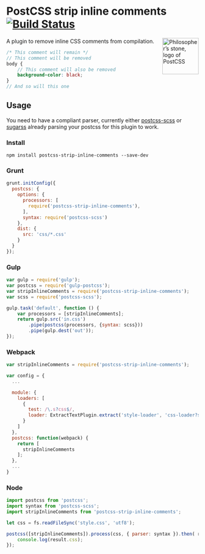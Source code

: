 # PostCSS strip inline comments [![Build Status](https://travis-ci.org/mummybot/postcss-strip-inline-comments.svg?branch=master)](https://travis-ci.org/mummybot/postcss-strip-inline-comments)

<img align="right" width="95" height="95"
     title="Philosopher’s stone, logo of PostCSS"
     src="http://postcss.github.io/postcss/logo.svg">

A plugin to remove inline CSS comments from compilation.

```scss
/* This comment will remain */
// This comment will be removed
body {
    // This comment will also be removed
    background-color: black;
}
// And so will this one
```

## Usage

You need to have a compliant parser, currently either [postcss-scss](https://github.com/postcss/postcss-scss) or [sugarss](https://github.com/postcss/sugarss) already parsing your postcss for this plugin to work.

### Install

```npm install postcss-strip-inline-comments --save-dev```

### Grunt

```javascript
grunt.initConfig({
  postcss: {
    options: {
      processors: [
        require('postcss-strip-inline-comments'),
      ],
      syntax: require('postcss-scss')
    },
    dist: {
      src: 'css/*.css'
    }
  }
});
```

### Gulp

```javascript
var gulp = require('gulp');
var postcss = require('gulp-postcss');
var stripInlineComments = require('postcss-strip-inline-comments');
var scss = require('postcss-scss');

gulp.task('default', function () {
    var processors = [stripInlineComments];
    return gulp.src('in.css')
        .pipe(postcss(processors, {syntax: scss}))
        .pipe(gulp.dest('out'));
});
```

### Webpack

```javascript
var stripInlineComments = require('postcss-strip-inline-comments');

var config = {
  ...

  module: {
    loaders: [
      { 
        test: /\.s?css$/,
        loader: ExtractTextPlugin.extract('style-loader', 'css-loader?sourceMap&importLoaders=1!postcss-loader?parser=postcss-scss')
      }
    ]
  },
  postcss: function(webpack) {
    return [
      stripInlineComments
    ];
  },
  ...
}
```

### Node

```javascript
import postcss from 'postcss';
import syntax from 'postcss-scss';
import stripInlineComments from 'postcss-strip-inline-comments';

let css = fs.readFileSync('style.css', 'utf8');

postcss([stripInlineComments]).process(css, { parser: syntax }).then( result => {
    console.log(result.css);
});
```
